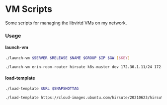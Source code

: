 # VM Scripts

Some scripts for managing the libvirtd VMs on my network.

### Usage

#### launch-vm

```bash
./launch-vm $SERVER $RELEASE $NAME $GROUP $IP $GW [$KEY]

./launch-vm erin-room-router hirsute k8s-master dev 172.30.1.11/24 172.30.1.254
```

#### load-template
```bash
./load-template $URL $SNAPSHOTTAG

./load-template https://cloud-images.ubuntu.com/hirsute/20210623/hirsute-server-cloudimg-amd64.img 20210623
```
